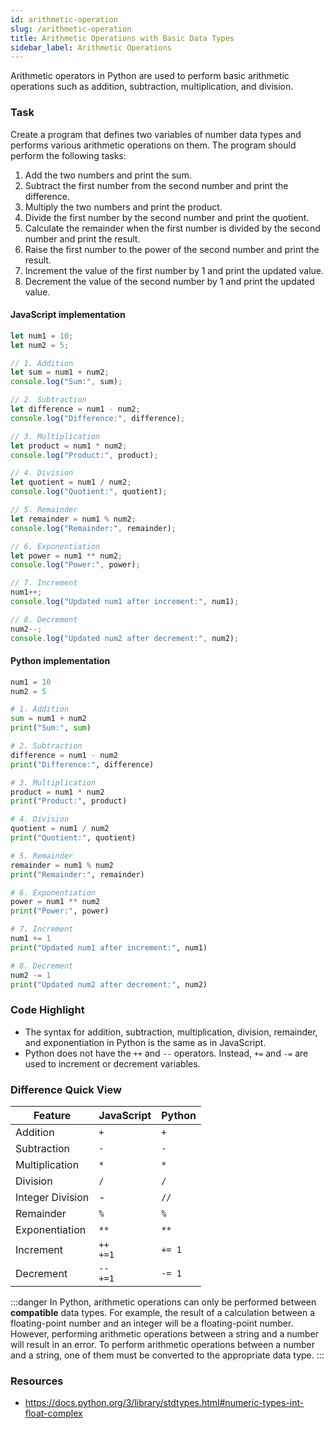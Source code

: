 ```yaml
---
id: arithmetic-operation
slug: /arithmetic-operation
title: Arithmetic Operations with Basic Data Types
sidebar_label: Arithmetic Operations
---
```


Arithmetic operators in Python are used to perform basic arithmetic operations such as addition, subtraction, multiplication, and division.

### Task

Create a program that defines two variables of number data types and performs various arithmetic operations on them. The program should perform the following tasks:

1. Add the two numbers and print the sum.
2. Subtract the first number from the second number and print the difference.
3. Multiply the two numbers and print the product.
4. Divide the first number by the second number and print the quotient.
5. Calculate the remainder when the first number is divided by the second number and print the result.
6. Raise the first number to the power of the second number and print the result.
7. Increment the value of the first number by 1 and print the updated value.
8. Decrement the value of the second number by 1 and print the updated value.

#### JavaScript implementation
```javascript
let num1 = 10;
let num2 = 5;

// 1. Addition
let sum = num1 + num2;
console.log("Sum:", sum);

// 2. Subtraction
let difference = num1 - num2;
console.log("Difference:", difference);

// 3. Multiplication
let product = num1 * num2;
console.log("Product:", product);

// 4. Division
let quotient = num1 / num2;
console.log("Quotient:", quotient);

// 5. Remainder
let remainder = num1 % num2;
console.log("Remainder:", remainder);

// 6. Exponentiation
let power = num1 ** num2;
console.log("Power:", power);

// 7. Increment
num1++;
console.log("Updated num1 after increment:", num1);

// 8. Decrement
num2--;
console.log("Updated num2 after decrement:", num2);
```

#### Python implementation
```python
num1 = 10
num2 = 5

# 1. Addition
sum = num1 + num2
print("Sum:", sum)

# 2. Subtraction
difference = num1 - num2
print("Difference:", difference)

# 3. Multiplication
product = num1 * num2
print("Product:", product)

# 4. Division
quotient = num1 / num2
print("Quotient:", quotient)

# 5. Remainder
remainder = num1 % num2
print("Remainder:", remainder)

# 6. Exponentiation
power = num1 ** num2
print("Power:", power)

# 7. Increment
num1 += 1
print("Updated num1 after increment:", num1)

# 8. Decrement
num2 -= 1
print("Updated num2 after decrement:", num2)
```

### Code Highlight
- The syntax for addition, subtraction, multiplication, division, remainder, and exponentiation in Python is the same as in JavaScript.
- Python does not have the `++` and `--` operators. Instead, `+=` and `-=` are used to increment or decrement variables.

### Difference Quick View

| Feature | JavaScript | Python |
|---------|------------|--------|
| Addition | `+` | `+` |
| Subtraction | `-` | `-` |
| Multiplication | `*` | `*` |
| Division | `/` | `/` |
| Integer Division | - | `//` |
| Remainder | `%` | `%` |
| Exponentiation | `**` | `**` |
| Increment | `++` <br /> `+=1` | `+= 1` |
| Decrement | `--` <br/> `+=1` | `-= 1` |

:::danger
In Python, arithmetic operations can only be performed between **compatible** data types. For example, the result of a calculation between a floating-point number and an integer will be a floating-point number. However, performing arithmetic operations between a string and a number will result in an error. To perform arithmetic operations between a number and a string, one of them must be converted to the appropriate data type.
:::

### Resources

- https://docs.python.org/3/library/stdtypes.html#numeric-types-int-float-complex
